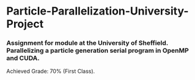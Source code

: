 # Particle-Parallelization-University-Project

### Assignment for module at the University of Sheffield. Parallelizing a particle generation serial program in OpenMP and CUDA.
 Achieved Grade: 70% (First Class).

 
